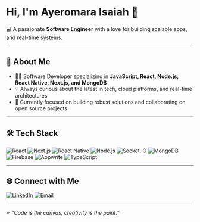 # Hi, I'm Ayeromara Isaiah 👋

💻 A passionate **Software Engineer** with a love for building scalable apps, and real-time systems.  


---

## 🚀 About Me

- 🧑‍💻 Software Developer specializing in **JavaScript, React, Node.js, React Native, Next.js, and MongoDB**
- 💡 Always curious about the latest in tech, cloud platforms, and real-time architectures
- 🌱 Currently focused on building robust solutions and collaborating on open source projects

---

## 🛠️ Tech Stack
![React](https://img.shields.io/badge/-React-61DAFB?logo=react&logoColor=black&style=for-the-badge)
![Next.js](https://img.shields.io/badge/-Next.js-000000?logo=next.js&logoColor=white&style=for-the-badge)
![React Native](https://img.shields.io/badge/-React%20Native-61DAFB?logo=react&logoColor=black&style=for-the-badge)
![Node.js](https://img.shields.io/badge/-Node.js-339933?logo=node.js&logoColor=white&style=for-the-badge)
![Socket.IO](https://img.shields.io/badge/-Socket.IO-010101?logo=socket.io&logoColor=white&style=for-the-badge)
![MongoDB](https://img.shields.io/badge/-MongoDB-47A248?logo=mongodb&logoColor=white&style=for-the-badge)
![Firebase](https://img.shields.io/badge/-Firebase-FFCA28?logo=firebase&logoColor=black&style=for-the-badge)
![Appwrite](https://img.shields.io/badge/-Appwrite-F02E65?logo=appwrite&logoColor=white&style=for-the-badge)
![TypeScript](https://img.shields.io/badge/-TypeScript-3178C6?logo=typescript&logoColor=white&style=for-the-badge)

---

## 🌐 Connect with Me
[![LinkedIn](https://img.shields.io/badge/-LinkedIn-blue?style=flat-square&logo=linkedin)](https://www.linkedin.com/in/isaiah-ayeromara-jesupemi) 
[![Email](https://img.shields.io/badge/-Email-D14836?logo=gmail&logoColor=white&style=for-the-badge)](mailto:isaiahayeromara@gmail.com)  

---

⭐️ *“Code is the canvas, creativity is the paint.”*  

